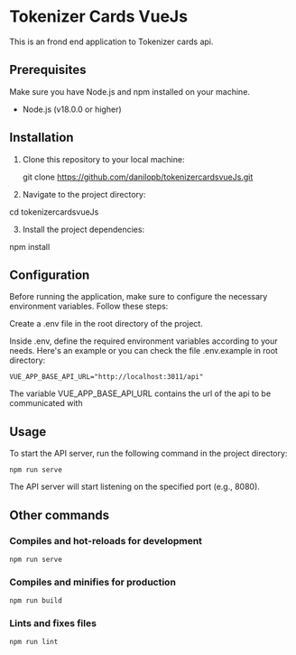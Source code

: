 # Tokenizer Cards VueJs

This is an frond end application to Tokenizer cards api.

## Prerequisites

Make sure you have Node.js and npm installed on your machine.

- Node.js (v18.0.0 or higher)

## Installation

1. Clone this repository to your local machine:

   git clone https://github.com/danilopb/tokenizercardsvueJs.git

2. Navigate to the project directory:

cd tokenizercardsvueJs

3. Install the project dependencies:

npm install

## Configuration

Before running the application, make sure to configure the necessary environment variables. Follow these steps:

Create a .env file in the root directory of the project.

Inside .env, define the required environment variables according to your needs. Here's an example or you can check the file .env.example in root directory:

```
VUE_APP_BASE_API_URL="http://localhost:3011/api"
```
The variable VUE_APP_BASE_API_URL contains the url of the api to be communicated with

## Usage

To start the API server, run the following command in the project directory:
```
npm run serve
```
The API server will start listening on the specified port (e.g., 8080).

## Other commands

### Compiles and hot-reloads for development
```
npm run serve
```

### Compiles and minifies for production
```
npm run build
```

### Lints and fixes files
```
npm run lint
```
